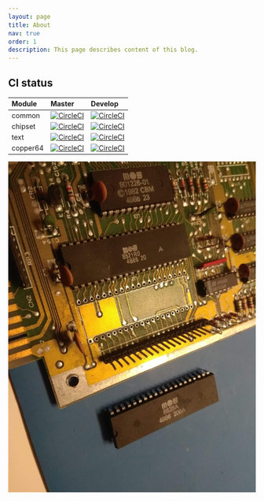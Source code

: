 ```yaml
---
layout: page
title: About
nav: true
order: 1
description: This page describes content of this blog.
---
```

## CI status
| Module | Master | Develop |
|:-------|:----------------|:-----------------|
|common  |[![CircleCI](https://circleci.com/gh/c64lib/common/tree/master.svg?style=svg)](https://circleci.com/gh/c64lib/common/tree/master)|[![CircleCI](https://circleci.com/gh/c64lib/common/tree/develop.svg?style=svg)](https://circleci.com/gh/c64lib/common/tree/develop)|
|chipset |[![CircleCI](https://circleci.com/gh/c64lib/chipset/tree/master.svg?style=svg)](https://circleci.com/gh/c64lib/chipset/tree/master)|[![CircleCI](https://circleci.com/gh/c64lib/chipset/tree/develop.svg?style=svg)](https://circleci.com/gh/c64lib/chipset/tree/develop)|
|text    |[![CircleCI](https://circleci.com/gh/c64lib/text/tree/master.svg?style=svg)](https://circleci.com/gh/c64lib/text/tree/master)|[![CircleCI](https://circleci.com/gh/c64lib/text/tree/develop.svg?style=svg)](https://circleci.com/gh/c64lib/text/tree/develop)|
|copper64|[![CircleCI](https://circleci.com/gh/c64lib/copper64/tree/master.svg?style=svg)](https://circleci.com/gh/c64lib/copper64/tree/master)|[![CircleCI](https://circleci.com/gh/c64lib/copper64/tree/develop.svg?style=svg)](https://circleci.com/gh/c64lib/copper64/tree/develop)|

![c64lib](../img/c64lib-avatar.jpg)
